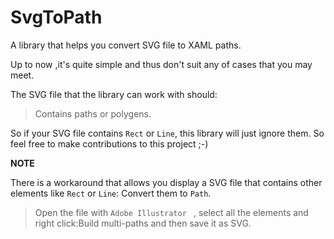 # SvgToPath
A library that helps you convert SVG file to XAML paths. 

Up to now ,it's quite simple and thus don't suit any of cases that you may meet.

The SVG file that the library can work with should:

> Contains paths or polygens.

So if your SVG file contains `Rect` or `Line`, this library will just ignore them. So feel free to make contributions to this project ;-)

**NOTE**

There is a workaround that allows you display a SVG file that contains other elements like `Rect` or `Line`: Convert them to `Path`.

> Open the file with `Adobe Illustrator ` , select all the elements and right click:Build multi-paths and then save it as SVG. 

